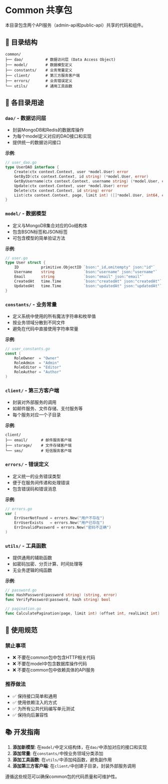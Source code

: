 # Common 共享包

本目录包含两个API服务（admin-api和public-api）共享的代码和组件。

## 📁 目录结构

```
common/
├── dao/          # 数据访问层 (Data Access Object)
├── model/        # 数据模型定义
├── constants/    # 业务常量定义
├── client/       # 第三方服务客户端
├── errors/       # 业务错误定义
└── utils/        # 通用工具函数
```

## 📝 各目录用途

### `dao/` - 数据访问层
- 封装MongoDB和Redis的数据库操作
- 为每个model定义对应的DAO接口和实现
- 提供统一的数据访问接口

**示例**:
```go
// user_dao.go
type UserDAO interface {
    Create(ctx context.Context, user *model.User) error
    GetByID(ctx context.Context, id string) (*model.User, error)
    GetByUsername(ctx context.Context, username string) (*model.User, error)
    Update(ctx context.Context, user *model.User) error
    Delete(ctx context.Context, id string) error
    List(ctx context.Context, page, limit int) ([]*model.User, int64, error)
}
```

### `model/` - 数据模型
- 定义与MongoDB集合对应的Go结构体
- 包含BSON标签和JSON标签
- 可包含模型的简单验证方法

**示例**:
```go
// user.go
type User struct {
    ID          primitive.ObjectID `bson:"_id,omitempty" json:"id"`
    Username    string             `bson:"username" json:"username"`
    Email       string             `bson:"email" json:"email"`
    CreatedAt   time.Time          `bson:"createdAt" json:"createdAt"`
    UpdatedAt   time.Time          `bson:"updatedAt" json:"updatedAt"`
}
```

### `constants/` - 业务常量
- 定义系统中使用的所有魔法字符串和枚举值
- 按业务领域分散到不同文件
- 避免在代码中直接使用字符串常量

**示例**:
```go
// user_constants.go
const (
    RoleOwner  = "Owner"
    RoleAdmin  = "Admin"
    RoleEditor = "Editor"
    RoleAuthor = "Author"
)
```

### `client/` - 第三方客户端
- 封装对外部服务的调用
- 如邮件服务、文件存储、支付服务等
- 每个服务对应一个子目录

**示例**:
```
client/
├── email/      # 邮件服务客户端
├── storage/    # 文件存储客户端
└── sms/        # 短信服务客户端
```

### `errors/` - 错误定义
- 定义统一的业务错误类型
- 便于在服务间传递和处理错误
- 包含错误码和错误消息

**示例**:
```go
// errors.go
var (
    ErrUserNotFound = errors.New("用户不存在")
    ErrUserExists   = errors.New("用户已存在")
    ErrInvalidPassword = errors.New("密码不正确")
)
```

### `utils/` - 工具函数
- 提供通用的辅助函数
- 如密码加密、分页计算、时间处理等
- 无业务逻辑的纯函数

**示例**:
```go
// password.go
func HashPassword(password string) (string, error)
func VerifyPassword(password, hash string) bool

// pagination.go
func CalculatePagination(page, limit int) (offset int, realLimit int)
```

## 🚫 使用规范

### 禁止事项
- ❌ 不要在common包中包含HTTP相关代码
- ❌ 不要在model中包含数据库操作代码
- ❌ 不要在common包中依赖具体的API服务

### 推荐做法
- ✅ 保持接口简单和通用
- ✅ 使用依赖注入的方式
- ✅ 为所有公共代码编写单元测试
- ✅ 保持向后兼容性

## 📚 开发指南

1. **添加新模型**: 在`model/`中定义结构体，在`dao/`中添加对应的接口和实现
2. **添加常量**: 在`constants/`中按业务领域分类添加
3. **添加工具函数**: 在`utils/`中添加纯函数，避免副作用
4. **添加第三方客户端**: 在`client/`中创建子目录，封装外部服务调用

遵循这些规范可以确保common包的代码质量和可维护性。 